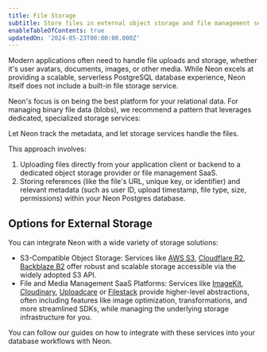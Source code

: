 ```yaml
---
title: File Storage
subtitle: Store files in external object storage and file management services and track metadata in Neon
enableTableOfContents: true
updatedOn: '2024-05-23T00:00:00.000Z'
---
```


Modern applications often need to handle file uploads and storage, whether it's user avatars, documents, images, or other media. While Neon excels at providing a scalable, serverless PostgreSQL database experience, Neon itself does not include a built-in file storage service.

Neon's focus is on being the best platform for your relational data. For managing binary file data (blobs), we recommend a pattern that leverages dedicated, specialized storage services:

Let Neon track the metadata, and let storage services handle the files.

This approach involves:

1. Uploading files directly from your application client or backend to a dedicated object storage provider or file management SaaS.
2. Storing references (like the file's URL, unique key, or identifier) and relevant metadata (such as user ID, upload timestamp, file type, size, permissions) within your Neon Postgres database.

## Options for External Storage

You can integrate Neon with a wide variety of storage solutions:

- S3-Compatible Object Storage: Services like [AWS S3](https://aws.amazon.com/pm/serv-s3/), [Cloudflare R2](https://www.cloudflare.com/en-in/developer-platform/products/r2/), [Backblaze B2](https://www.backblaze.com/cloud-storage) offer robust and scalable storage accessible via the widely adopted S3 API.
- File and Media Management SaaS Platforms: Services like [ImageKit](https://imagekit.io/), [Cloudinary](https://cloudinary.com/), [Uploadcare](https://uploadcare.com/) or [Filestack](https://www.filestack.com/) provide higher-level abstractions, often including features like image optimization, transformations, and more streamlined SDKs, while managing the underlying storage infrastructure for you.

You can follow our guides on how to integrate with these services into your database workflows with Neon.

<TechCards>

<a href="/docs/guides/aws-s3" title="AWS S3" description="Upload files to AWS S3 and store metadata in Neon" icon="aws"></a>

<a href="/docs/guides/cloudflare-r2" title="Cloudflare R2" description="Upload files to Cloudflare R2 and store metadata in Neon" icon="cloudflare"></a>

<a href="/docs/guides/imagekit" title="ImageKit" description="Upload files to ImageKit and store metadata in Neon" icon="imagekit"></a>

<a href="/docs/guides/cloudinary" title="Cloudinary" description="Upload files to Cloudinary and store metadata in Neon" icon="cloudinary"></a>

<a href="/docs/guides/uploadcare" title="Uploadcare" description="Upload files to Uploadcare and store metadata in Neon" icon="uploadcare"></a>

</TechCards>

<NeedHelp/>
